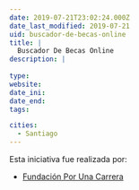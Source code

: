 ```yaml
---
date: 2019-07-21T23:02:24.000Z
date_last_modified: 2019-07-21
uid: buscador-de-becas-online
title: |
  Buscador De Becas Online
description: |
  
type: 
website: 
date_ini: 
date_end: 
tags:

cities: 
  - Santiago
---
```


Esta iniciativa fue realizada por:

- [Fundación Por Una Carrera](/organizaciones/fundacion-por-una-carrera)
